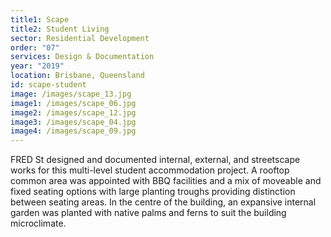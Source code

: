 ```yaml
---
title1: Scape
title2: Student Living
sector: Residential Development
order: "07"
services: Design & Documentation
year: "2019"
location: Brisbane, Queensland
id: scape-student
image: /images/scape_13.jpg
image1: /images/scape_06.jpg
image2: /images/scape_12.jpg
image3: /images/scape_04.jpg
image4: /images/scape_09.jpg
---
```

FRED St designed and documented internal, external, and streetscape
works for this multi-level student accommodation project. A rooftop common
area was appointed with BBQ facilities and a mix of moveable and fixed seating
options with large planting troughs providing distinction between seating
areas. In the centre of the building, an expansive internal garden was planted
with native palms and ferns to suit the building microclimate.